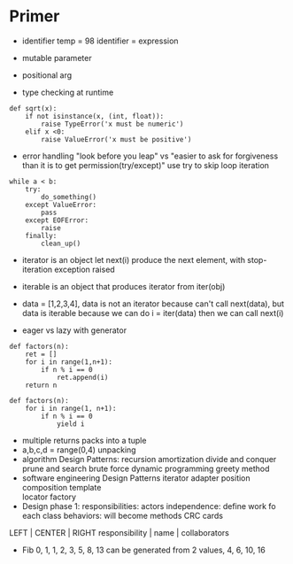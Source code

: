 # Primer

- identifier
temp = 98
identifier = expression

- mutable parameter
- positional arg
- type checking at runtime
```
def sqrt(x):
    if not isinstance(x, (int, float)):
        raise TypeError('x must be numeric')
    elif x <0:
        raise ValueError('x must be positive')
```
- error handling
"look before you leap" vs "easier to ask for forgiveness than it is to get permission(try/except)" 
use try to skip loop iteration
```
while a < b:
    try:
        do_something()
    except ValueError:
        pass
    except EOFError:
        raise
    finally:
        clean_up()
```
- iterator is an object let next(i) produce the next element, with stop-iteration exception raised
- iterable is an object that produces iterator from iter(obj)
- data = [1,2,3,4], data is not an iterator because can't call next(data), but data is iterable because we can do i = iter(data) then we can call next(i)

- eager vs lazy with generator
```
def factors(n):
    ret = []
    for i in range(1,n+1):
        if n % i == 0
            ret.append(i)
    return n
```
```
def factors(n):
    for i in range(1, n+1):
        if n % i == 0
            yield i
```

- multiple returns packs into a tuple
- a,b,c,d = range(0,4) unpacking
- algorithm Design Patterns:
recursion
amortization
divide and conquer
prune and search
brute force
dynamic programming
greety method
- software engineering Design Patterns
iterator
adapter
position
composition
template    
locator
factory
- Design
phase 1:
responsibilities: actors
independence: define work fo each class
behaviors: will become methods
CRC cards

LEFT | CENTER | RIGHT
responsibility | name | collaborators

- Fib
0, 1, 1, 2, 3, 5, 8, 13
can be generated from 2 values, 4, 6, 10, 16
